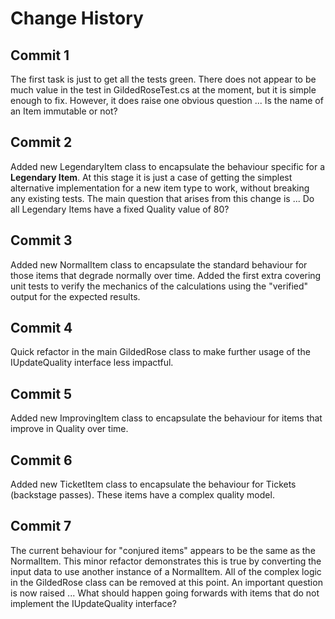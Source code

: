 # Change History

## Commit 1
The first task is just to get all the tests green.
There does not appear to be much value in the test in GildedRoseTest.cs at the moment, but it is simple enough to fix.
However, it does raise one obvious question ... Is the name of an Item immutable or not?

## Commit 2
Added new LegendaryItem class to encapsulate the behaviour specific for a **Legendary Item**.
At this stage it is just a case of getting the simplest alternative implementation for a new item type to work, without breaking any existing tests.
The main question that arises from this change is ... Do all Legendary Items have a fixed Quality value of 80?

## Commit 3
Added new NormalItem class to encapsulate the standard behaviour for those items that degrade normally over time.
Added the first extra covering unit tests to verify the mechanics of the calculations using the "verified" output for the expected results.

## Commit 4
Quick refactor in the main GildedRose class to make further usage of the IUpdateQuality interface less impactful.

## Commit 5
Added new ImprovingItem class to encapsulate the behaviour for items that improve in Quality over time.

## Commit 6
Added new TicketItem class to encapsulate the behaviour for Tickets (backstage passes). These items have a complex quality model.

## Commit 7
The current behaviour for "conjured items" appears to be the same as the NormalItem.
This minor refactor demonstrates this is true by converting the input data to use another instance of a NormalItem.
All of the complex logic in the GildedRose class can be removed at this point.
An important question is now raised ... What should happen going forwards with items that do not implement the IUpdateQuality interface?
